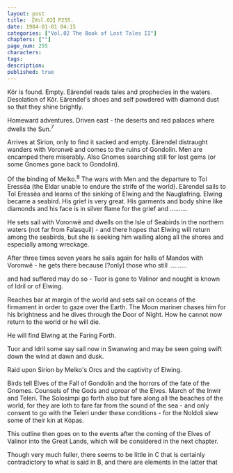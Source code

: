```yaml
---
layout: post
title: 【Vol.02】P255.
date: 1984-01-01 04:15
categories: ["Vol.02 The Book of Lost Tales II"]
chapters: [""]
page_num: 255
characters: 
tags: 
description: 
published: true
---
```


<p style="text-indent: 0;">
Kôr is found. Empty. Eärendel reads tales and prophecies in the waters. Desolation of Kôr. Eärendel's shoes and self powdered with diamond dust so that they shine brightly.
</p>

Homeward adventures. Driven east - the deserts and red palaces where dwells the Sun.<SUP>7</SUP>

Arrives at Sirion, only to find it sacked and empty. Eärendel distraught wanders with Voronwë and comes to the ruins of Gondolin. Men are encamped there miserably. Also Gnomes searching still for lost gems (or some Gnomes gone back to Gondolin).

Of the binding of Melko.<SUP>8</SUP> The wars with Men and the departure to Tol Eressëa (the Eldar unable to endure the strife of the world). Eärendel sails to Tol Eressëa and learns of the sinking of Elwing and the Nauglafring. Elwing became a seabird. His grief is very great. His garments and body shine like diamonds and his face is in silver flame for the grief and ..........

He sets sail with Voronwë and dwells on the Isle of Seabirds in the northern waters (not far from Falasquil) - and there hopes that Elwing will return among the seabirds, but she is seeking him wailing along all the shores and especially among wreckage.

After three times seven years he sails again for halls of Mandos with<BR>Voronwë - he gets there because [?only] those who still ..........

and had suffered may do so - Tuor is gone to Valinor and nought is known of Idril or of Elwing.

Reaches bar at margin of the world and sets sail on oceans of the firmament in order to gaze over the Earth. The Moon mariner chases him for his brightness and he dives through the Door of Night. How he cannot now return to the world or he will die.

He will find Elwing at the Faring Forth.

Tuor and Idril some say sail now in Swanwing and may be seen going swift down the wind at dawn and dusk.

Raid upon Sirion by Melko's Orcs and the captivity of Elwing.

Birds tell Elves of the Fall of Gondolin and the horrors of the fate of the Gnomes. Counsels of the Gods and uproar of the Elves. March of the Inwir and Teleri. The Solosimpi go forth also but fare along all the beaches of the world, for they are loth to fare far from the sound of the sea - and only consent to go with the Teleri under these conditions - for the Noldoli slew some of their kin at Kópas.

This outline then goes on to the events after the coming of the Elves of Valinor into the Great Lands, which will be considered in the next chapter.

Though very much fuller, there seems to be little in C that is certainly<BR>contradictory to what is said in B, and there are elements in the latter that

